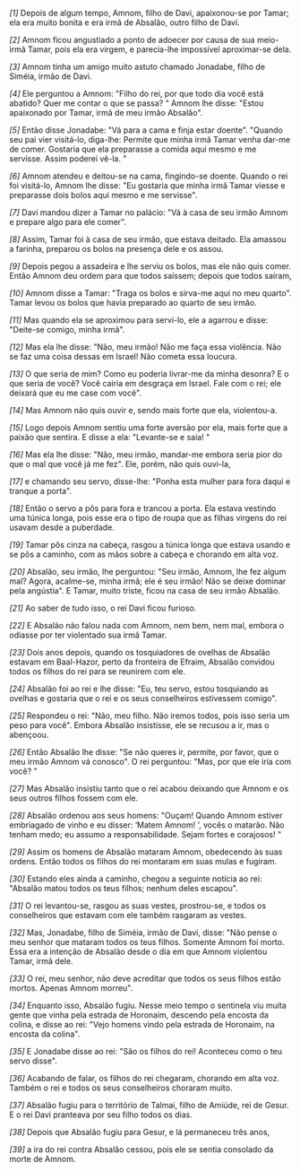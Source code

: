 *[1]* Depois de algum tempo, Amnom, filho de Davi, apaixonou-se por Tamar; ela era muito bonita e era irmã de Absalão, outro filho de Davi.

*[2]* Amnom ficou angustiado a ponto de adoecer por causa de sua meio-irmã Tamar, pois ela era virgem, e parecia-lhe impossível aproximar-se dela.

*[3]* Amnom tinha um amigo muito astuto chamado Jonadabe, filho de Siméia, irmão de Davi.

*[4]* Ele perguntou a Amnom: "Filho do rei, por que todo dia você está abatido? Quer me contar o que se passa? " Amnom lhe disse: "Estou apaixonado por Tamar, irmã de meu irmão Absalão".

*[5]* Então disse Jonadabe: "Vá para a cama e finja estar doente". "Quando seu pai vier visitá-lo, diga-lhe: Permite que minha irmã Tamar venha dar-me de comer. Gostaria que ela preparasse a comida aqui mesmo e me servisse. Assim poderei vê-la. "

*[6]* Amnom atendeu e deitou-se na cama, fingindo-se doente. Quando o rei foi visitá-lo, Amnom lhe disse: "Eu gostaria que minha irmã Tamar viesse e preparasse dois bolos aqui mesmo e me servisse".

*[7]* Davi mandou dizer a Tamar no palácio: "Vá à casa de seu irmão Amnom e prepare algo para ele comer".

*[8]* Assim, Tamar foi à casa de seu irmão, que estava deitado. Ela amassou a farinha, preparou os bolos na presença dele e os assou.

*[9]* Depois pegou a assadeira e lhe serviu os bolos, mas ele não quis comer. Então Amnom deu ordem para que todos saíssem; depois que todos saíram,

*[10]* Amnom disse a Tamar: "Traga os bolos e sirva-me aqui no meu quarto". Tamar levou os bolos que havia preparado ao quarto de seu irmão.

*[11]* Mas quando ela se aproximou para servi-lo, ele a agarrou e disse: "Deite-se comigo, minha irmã".

*[12]* Mas ela lhe disse: "Não, meu irmão! Não me faça essa violência. Não se faz uma coisa dessas em Israel! Não cometa essa loucura.

*[13]* O que seria de mim? Como eu poderia livrar-me da minha desonra? E o que seria de você? Você cairia em desgraça em Israel. Fale com o rei; ele deixará que eu me case com você".

*[14]* Mas Amnom não quis ouvir e, sendo mais forte que ela, violentou-a.

*[15]* Logo depois Amnom sentiu uma forte aversão por ela, mais forte que a paixão que sentira. E disse a ela: "Levante-se e saia! "

*[16]* Mas ela lhe disse: "Não, meu irmão, mandar-me embora seria pior do que o mal que você já me fez". Ele, porém, não quis ouvi-la,

*[17]* e chamando seu servo, disse-lhe: "Ponha esta mulher para fora daqui e tranque a porta".

*[18]* Então o servo a pôs para fora e trancou a porta. Ela estava vestindo uma túnica longa, pois esse era o tipo de roupa que as filhas virgens do rei usavam desde a puberdade.

*[19]* Tamar pôs cinza na cabeça, rasgou a túnica longa que estava usando e se pôs a caminho, com as mãos sobre a cabeça e chorando em alta voz.

*[20]* Absalão, seu irmão, lhe perguntou: "Seu irmão, Amnom, lhe fez algum mal? Agora, acalme-se, minha irmã; ele é seu irmão! Não se deixe dominar pela angústia". E Tamar, muito triste, ficou na casa de seu irmão Absalão.

*[21]* Ao saber de tudo isso, o rei Davi ficou furioso.

*[22]* E Absalão não falou nada com Amnom, nem bem, nem mal, embora o odiasse por ter violentado sua irmã Tamar.

*[23]* Dois anos depois, quando os tosquiadores de ovelhas de Absalão estavam em Baal-Hazor, perto da fronteira de Efraim, Absalão convidou todos os filhos do rei para se reunirem com ele.

*[24]* Absalão foi ao rei e lhe disse: "Eu, teu servo, estou tosquiando as ovelhas e gostaria que o rei e os seus conselheiros estivessem comigo".

*[25]* Respondeu o rei: "Não, meu filho. Não iremos todos, pois isso seria um peso para você". Embora Absalão insistisse, ele se recusou a ir, mas o abençoou.

*[26]* Então Absalão lhe disse: "Se não queres ir, permite, por favor, que o meu irmão Amnom vá conosco". O rei perguntou: "Mas, por que ele iria com você? "

*[27]* Mas Absalão insistiu tanto que o rei acabou deixando que Amnom e os seus outros filhos fossem com ele.

*[28]* Absalão ordenou aos seus homens: "Ouçam! Quando Amnom estiver embriagado de vinho e eu disser: ‘Matem Amnom! ’, vocês o matarão. Não tenham medo; eu assumo a responsabilidade. Sejam fortes e corajosos! "

*[29]* Assim os homens de Absalão mataram Amnom, obedecendo às suas ordens. Então todos os filhos do rei montaram em suas mulas e fugiram.

*[30]* Estando eles ainda a caminho, chegou a seguinte notícia ao rei: "Absalão matou todos os teus filhos; nenhum deles escapou".

*[31]* O rei levantou-se, rasgou as suas vestes, prostrou-se, e todos os conselheiros que estavam com ele também rasgaram as vestes.

*[32]* Mas, Jonadabe, filho de Siméia, irmão de Davi, disse: "Não pense o meu senhor que mataram todos os teus filhos. Somente Amnom foi morto. Essa era a intenção de Absalão desde o dia em que Amnom violentou Tamar, irmã dele.

*[33]* O rei, meu senhor, não deve acreditar que todos os seus filhos estão mortos. Apenas Amnom morreu".

*[34]* Enquanto isso, Absalão fugiu. Nesse meio tempo o sentinela viu muita gente que vinha pela estrada de Horonaim, descendo pela encosta da colina, e disse ao rei: "Vejo homens vindo pela estrada de Horonaim, na encosta da colina".

*[35]* E Jonadabe disse ao rei: "São os filhos do rei! Aconteceu como o teu servo disse".

*[36]* Acabando de falar, os filhos do rei chegaram, chorando em alta voz. Também o rei e todos os seus conselheiros choraram muito.

*[37]* Absalão fugiu para o território de Talmai, filho de Amiúde, rei de Gesur. E o rei Davi pranteava por seu filho todos os dias.

*[38]* Depois que Absalão fugiu para Gesur, e lá permaneceu três anos,

*[39]* a ira do rei contra Absalão cessou, pois ele se sentia consolado da morte de Amnom.

